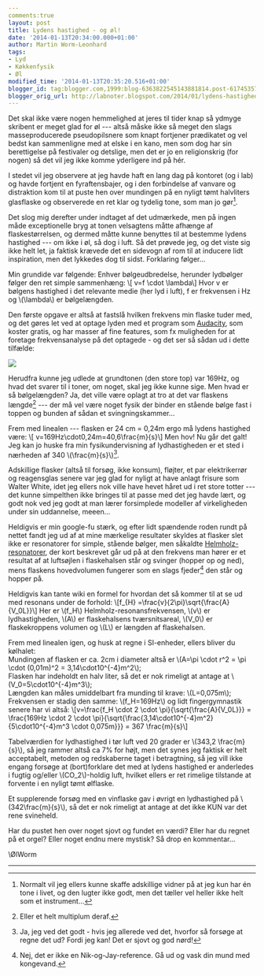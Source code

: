 ```yaml
---
comments:true
layout: post
title: Lydens hastighed - og øl!
date: '2014-01-13T20:34:00.000+01:00'
author: Martin Worm-Leonhard
tags:
- Lyd
- Køkkenfysik
- Øl
modified_time: '2014-01-13T20:35:20.516+01:00'
blogger_id: tag:blogger.com,1999:blog-6363822545143881814.post-6174535788042035947
blogger_orig_url: http://labnoter.blogspot.com/2014/01/lydens-hastighed-og-l.html
---
```


Det skal ikke være nogen hemmelighed at jeres til tider knap så ydmyge
skribent er meget glad for øl --- altså måske ikke så meget den slags
masseproducerede pseudopilsnere som knapt fortjener prædikatet og vel
bedst kan sammenligne med at elske i en kano, men som dog har sin
berettigelse på festivaler og detslige, men det er jo en religionskrig
(for nogen) så det vil jeg ikke komme yderligere ind på hér.

I stedet vil jeg observere at jeg havde haft en lang dag på kontoret (og
i lab) og havde fortjent en fyraftensbajer, og i den forbindelse af
vanvare og distraktion kom til at puste hen over mundingen på en nyligt
tømt halvliters glasflaske og observerede en ret klar og tydelig tone,
som man jo gør[^1].

Det slog mig derefter under indtaget af det udmærkede, men på ingen måde
exceptionelle bryg at tonen velsagtens måtte afhænge af
flaskestørrelsen, og dermed måtte kunne benyttes til at bestemme lydens
hastighed --- om ikke i øl, så dog i luft. Så det prøvede jeg, og det
viste sig ikke helt let, ja faktisk krævede det en sidevogn af rom til
at inducere lidt inspiration, men det lykkedes dog til sidst. Forklaring
følger...

Min grundide var følgende: Enhver bølgeudbredelse, herunder lydbølger
følger den ret simple sammenhæng: \\[ v=f \cdot \lambda\\] Hvor v er
bølgens hastighed i det relevante medie (her lyd i luft), f er
frekvensen i Hz og \\(\lambda\\) er bølgelængden.

Den første opgave er altså at fastslå hvilken frekvens min flaske tuder
med, og det gøres let ved at optage lyden med et program som
[Audacity](http://audacity.sourceforge.net/), som koster gratis, og har
masser af fine features, som fx muligheden for at foretage
frekvensanalyse på det optagede - og det ser så sådan ud i dette
tilfælde:

[![]({{site.url}}/images/-GJLVo--F58A/UtQ1CMWJHzI/AAAAAAAACBg/nPrp-Ncr98I/s400/oelflaske.png)]({{site.url}}/images/-GJLVo--F58A/UtQ1CMWJHzI/AAAAAAAACBg/nPrp-Ncr98I/s1600/oelflaske.png)

Herudfra kunne jeg udlede at grundtonen (den store top) var 169Hz, og
hvad det svarer til i toner, om noget, skal jeg ikke kunne sige.
Men hvad er så bølgelængden? Ja, det ville være oplagt at tro at det var
flaskens længde[^2] --- der må vel være noget fysik der binder en stående
bølge fast i toppen og bunden af sådan et svingningskammer...

Frem med linealen --- flasken er 24 cm = 0,24m ergo må lydens hastighed
være: \\[ v=169Hz\cdot0,24m=40,6\frac{m}{s}\\]
Men hov! Nu går det galt! Jeg kan jo huske fra min fysikundervisning af
lydhastigheden er et sted i nærheden af 340 \\(\frac{m}{s}\\)[^3].

Adskillige flasker (altså til forsøg, ikke konsum), fløjter, et par
elektrikerrør og reagensglas senere var jeg glad for nyligt at have
anlagt frisure som Walter White, idet jeg ellers nok ville have hevet
håret ud i ret store totter --- det kunne simpelthen ikke bringes til at
passe med det jeg havde lært, og godt nok ved jeg godt at man lærer
forsimplede modeller af virkeligheden under sin uddannelse, meeen...

Heldigvis er min google-fu stærk, og efter lidt spændende roden rundt på
nettet fandt jeg ud af at mine mærkelige resultater skyldes at flasker
slet ikke er resonatorer for simple, stående bølger, men såkaldte
[Helmholz-resonatorer](http://en.wikipedia.org/wiki/Helmholtz_resonance),
der kort beskrevet går ud på at den frekvens man hører er et resultat af
at luftsøjlen i flaskehalsen står og svinger (hopper op og ned), mens
flaskens hovedvolumen fungerer som en slags fjeder[^NJ] den står og hopper
på. 

Heldigvis kan tante wiki en formel for hvordan det så kommer til at
se ud med resonans under de forhold: \\[f_{H} =\frac{v}{2\pi}\sqrt{\frac{A}{V_0L}}\\] Her er \\(f_H\\)
Helmholz-resonansfrekvensen, \\(v\\) er lydhastigheden, \\(A\\) er
flaskehalsens tværsnitsareal, \\(V_0\\) er flaskekroppens volumen og
\\(L\\) er længden af flaskehalsen.

Frem med linealen igen, og husk at regne i SI-enheder, ellers bliver du
kølhalet:  
Mundingen af flasken er ca. 2cm i diameter altså er \\(A=\pi \cdot r^2 = \pi \cdot (0,01m)^2 = 3,14\cdot10^{-4}m^2\\);  
Flasken har indeholdt en halv liter, så det er nok rimeligt at antage at
\\(V_0=5\cdot10^{-4}m^3\\);  
Længden kan måles umiddelbart fra munding til krave: \\(L=0,075m\\);  
Frekvensen er stadig den samme: \\(f_H=169Hz\\) og lidt fingergymnastik
senere har vi altså: 
\\[v=\frac{f_H \cdot 2 \cdot \pi}{\sqrt{\frac{A}{V_0L}}} =
\frac{169Hz \cdot 2 \cdot \pi}{\sqrt{\frac{3,14\cdot10^{-4}m^2}{5\cdot10^{-4}m^3 \cdot 0,075m}}} =
367 \frac{m}{s}\\]

Tabelværdien for lydhastighed i tør luft ved 20 grader er \\(343,2 \frac{m}{s}\\), så jeg rammer altså ca 7% for højt, men det synes
jeg faktisk er helt acceptabelt, metoden og redskaberne taget i
betragtning, så jeg vill ikke engang forsøge at (bort)forklare det med
at lydens hastighed er anderledes i fugtig og/eller \\(CO_2\\)-holdig
luft, hvilket ellers er ret rimelige tilstande at forvente i en nyligt
tømt ølflaske.

Et supplerende forsøg med en vinflaske gav i øvrigt en lydhastighed på
\\(342\frac{m}{s}\\), så det er nok rimeligt at antage at det ikke KUN
var det rene svineheld.

Har du pustet hen over noget sjovt og fundet en værdi? Eller har du
regnet på et orgel? Eller noget endnu mere mystisk? Så drop en
kommentar...

\\ØlWorm

------------------------------------------------------------------------

[^1]: Normalt vil jeg ellers kunne skaffe adskillige vidner på at jeg
    kun har én tone i livet, og den lugter ikke godt, men det tæller vel
    heller ikke helt som et instrument...

[^2]: Eller et helt multiplum deraf.

[^3]: Ja, jeg ved det godt - hvis jeg allerede ved det, hvorfor så
    forsøge at regne det ud? Fordi jeg kan! Det er sjovt og god nørd!

[^NJ]: Nej, det er ikke en Nik-og-Jay-reference. Gå ud og vask din mund med kongevand.
